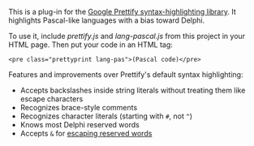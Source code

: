 This is a plug-in for the [Google Prettify syntax-highlighting library][1].
It highlights Pascal-like languages with a bias toward Delphi.

To use it, include *prettify.js* and *lang-pascal.js* from this project
in your HTML page. Then put your code in an HTML tag:

    <pre class="prettyprint lang-pas">(Pascal code)</pre>

Features and improvements over Prettify's default syntax highlighting:

* Accepts backslashes inside string literals without treating them like escape characters
* Recognizes brace-style comments
* Recognizes character literals (starting with `#`, not `^`)
* Knows most Delphi reserved words
* Accepts `&` for [escaping reserved words][2]

[1]: http://code.google.com/p/google-code-prettify/
[2]: http://stackoverflow.com/q/1512109/33732
